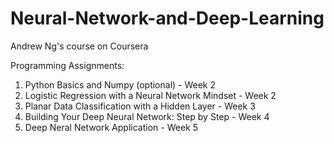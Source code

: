 # Neural-Network-and-Deep-Learning
Andrew Ng's course on Coursera

Programming Assignments:

1. Python Basics and Numpy (optional) - Week 2
2. Logistic Regression with a Neural Network Mindset - Week 2
3. Planar Data Classification with a Hidden Layer - Week 3
4. Building Your Deep Neural Network: Step by Step - Week 4
5. Deep Neral Network Application - Week 5
